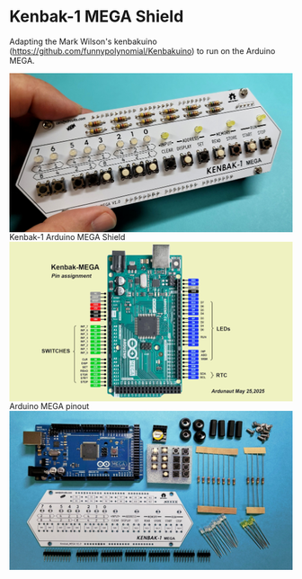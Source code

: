 # Kenbak-1 MEGA Shield
Adapting the Mark Wilson's kenbakuino (https://github.com/funnypolynomial/Kenbakuino) to run on the Arduino MEGA.

<div style="text-align: center;">
  <img src="/Pictures/Kenbak-1_MEGA_Shield.jpg" alt="Centered image" style="display: block; margin: 0 auto;">
</div>
Kenbak-1 Arduino MEGA Shield

<div style="text-align: center;">
  <img src="/Pictures/Arduino_MEGA_Kenbak_pinout.png" alt="Centered image" style="display: block; margin: 0 auto;">
</div>
Arduino MEGA pinout

<div style="text-align: center;">
  <img src="/Pictures/Kenbak-1_MEGA_parts.jpg" alt="Centered image" style="display: block; margin: 0 auto;">
</div>




